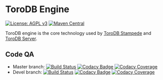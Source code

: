 ToroDB Engine
=============

[![License: AGPL v3](https://img.shields.io/badge/License-AGPL%20v3-blue.svg)](http://www.gnu.org/licenses/agpl-3.0)
[![Maven Central](https://maven-badges.herokuapp.com/maven-central/com.torodb.engine/engine-pom/badge.svg)](https://maven-badges.herokuapp.com/maven-central/com.torodb.engine/engine-pom)

ToroDB engine is the core technology used by [ToroDB Stampede][1] and [ToroDB Server][2].

## Code QA
 * Master branch: 
[![Build Status](https://travis-ci.org/torodb/engine.svg?branch=master)](https://travis-ci.org/torodb/engine)
[![Codacy Badge](https://api.codacy.com/project/badge/grade/332d1078967d4cc78ec133f8b1fbab94?branch=master)](https://www.codacy.com/app/torodb/engine?utm_source=github.com&amp;utm_medium=referral&amp;utm_content=torodb/engine&amp;utm_campaign=Badge_Grade)
[![Codacy Coverage](https://api.codacy.com/project/badge/coverage/332d1078967d4cc78ec133f8b1fbab94?branch=master)](https://www.codacy.com/app/torodb/engine?utm_source=github.com&amp;utm_medium=referral&amp;utm_content=torodb/engine&amp;utm_campaign=Badge_Grade)
 * Devel branch:
[![Build Status](https://travis-ci.org/torodb/engine.svg?branch=devel)](https://travis-ci.org/torodb/engine)
[![Codacy Badge](https://api.codacy.com/project/badge/grade/332d1078967d4cc78ec133f8b1fbab94?branch=devel)](https://www.codacy.com/app/torodb/engine?utm_source=github.com&amp;utm_medium=referral&amp;utm_content=torodb/engine&amp;utm_campaign=Badge_Grade)
[![Codacy Coverage](https://api.codacy.com/project/badge/coverage/332d1078967d4cc78ec133f8b1fbab94?branch=devel)](https://www.codacy.com/app/torodb/engine?utm_source=github.com&amp;utm_medium=referral&amp;utm_content=torodb/engine&amp;utm_campaign=Badge_Grade)

[1]: https://github.com/torodb/stampede/
[2]: https://github.com/torodb/server/

